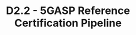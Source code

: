 ---
title: D2.2 - 5GASP Reference Certification Pipeline
resource: /assets/documents/deliverables/D2.2 5GASP reference certification pipeline.pdf
---